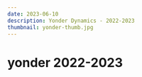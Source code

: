 ```yaml
---
date: 2023-06-10
description: Yonder Dynamics - 2022-2023
thumbnail: yonder-thumb.jpg
---
```

# yonder 2022-2023